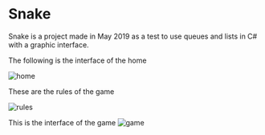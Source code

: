 # Snake

Snake is a project made in May 2019 as a test to use queues and lists in C# with a graphic interface.

The following is the interface of the home

![home](https://user-images.githubusercontent.com/96247758/196714546-31544605-a632-416f-bb94-4c4510132443.png)

These are the rules of the game

![rules](https://user-images.githubusercontent.com/96247758/196715179-6e7bd19c-3716-49b7-b83e-7091b75ced73.png)

This is the interface of the game
![game](https://user-images.githubusercontent.com/96247758/196715318-a1668824-f116-49f4-ad8f-048e0994ce53.png)
